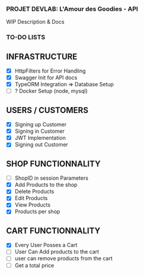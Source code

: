 ### **PROJET DEVLAB: L'Amour des Goodies - API**

WIP Description & Docs

### TO-DO LISTS

## INFRASTRUCTURE

- [x] HttpFilters for Error Handling
- [x] Swagger Init for API docs
- [x] TypeORM Integration => Database Setup
- [ ] ? Docker Setup (node, mysql)

## USERS / CUSTOMERS

- [x] Signing up Customer
- [x] Signing in Customer
- [x] JWT Implementation
- [x] Signing out Customer

## SHOP FUNCTIONNALITY

- [ ] ShopID in session Parameters
- [x] Add Products to the shop
- [x] Delete Products
- [x] Edit Products
- [x] View Products
- [x] Products per shop

## CART FUNCTIONNALITY

- [x] Every User Posses a Cart
- [ ] User Can Add products to the cart
- [ ] user can remove products from the cart
- [ ] Get a total price
